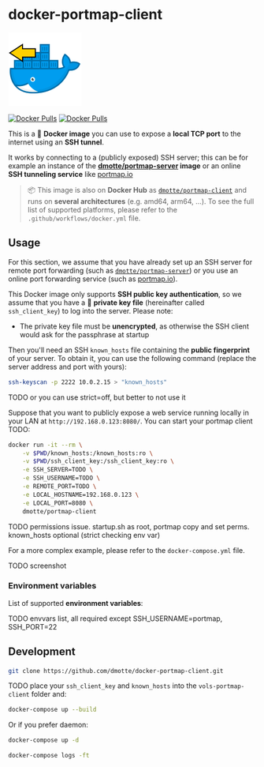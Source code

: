 # docker-portmap-client

![](portmap-client-icon-149.png)

[![Docker Pulls](https://img.shields.io/github/workflow/status/dmotte/docker-portmap-client/docker?logo=github&style=flat-square)](https://hub.docker.com/r/dmotte/portmap-client)
[![Docker Pulls](https://img.shields.io/docker/pulls/dmotte/portmap-client?logo=docker&style=flat-square)](https://hub.docker.com/r/dmotte/portmap-client)

This is a :whale: **Docker image** you can use to expose a **local TCP port** to the internet using an **SSH tunnel**.

It works by connecting to a (publicly exposed) SSH server; this can be for example an instance of the **[dmotte/portmap-server](https://github.com/dmotte/docker-portmap-server.git) image** or an online **SSH tunneling service** like [portmap.io](https://portmap.io/)

> :package: This image is also on **Docker Hub** as [`dmotte/portmap-client`](https://hub.docker.com/r/dmotte/portmap-client) and runs on **several architectures** (e.g. amd64, arm64, ...). To see the full list of supported platforms, please refer to the `.github/workflows/docker.yml` file.

## Usage

For this section, we assume that you have already set up an SSH server for remote port forwarding (such as [`dmotte/portmap-server`](https://hub.docker.com/r/dmotte/portmap-server)) or you use an online port forwarding service (such as [portmap.io](https://portmap.io/)).

This Docker image only supports **SSH public key authentication**, so we assume that you have a :key: **private key file** (hereinafter called `ssh_client_key`) to log into the server. Please note:

- The private key file must be **unencrypted**, as otherwise the SSH client would ask for the passphrase at startup

Then you'll need an SSH `known_hosts` file containing the **public fingerprint** of your server. To obtain it, you can use the following command (replace the server address and port with yours):

```bash
ssh-keyscan -p 2222 10.0.2.15 > "known_hosts"
```

TODO or you can use strict=off, but better to not use it

Suppose that you want to publicly expose a web service running locally in your LAN at `http://192.168.0.123:8080/`. You can start your portmap client TODO:

```bash
docker run -it --rm \
    -v $PWD/known_hosts:/known_hosts:ro \
    -v $PWD/ssh_client_key:/ssh_client_key:ro \
    -e SSH_SERVER=TODO \
    -e SSH_USERNAME=TODO \
    -e REMOTE_PORT=TODO \
    -e LOCAL_HOSTNAME=192.168.0.123 \
    -e LOCAL_PORT=8080 \
    dmotte/portmap-client
```

TODO permissions issue. startup.sh as root, portmap copy and set perms. known_hosts optional (strict checking env var)

For a more complex example, please refer to the `docker-compose.yml` file.

TODO screenshot

### Environment variables

List of supported **environment variables**:

TODO envvars list, all required except SSH_USERNAME=portmap, SSH_PORT=22

## Development

```bash
git clone https://github.com/dmotte/docker-portmap-client.git
```

TODO place your `ssh_client_key` and `known_hosts` into the `vols-portmap-client` folder and:

```bash
docker-compose up --build
```

Or if you prefer daemon:

```bash
docker-compose up -d
```

```bash
docker-compose logs -ft
```

